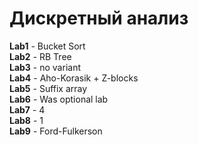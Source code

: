 # Дискретный анализ

**Lab1** - Bucket Sort </br>
**Lab2** - RB Tree </br>
**Lab3** - no variant   
**Lab4** - Aho-Korasik + Z-blocks </br>
**Lab5** - Suffix array </br>
**Lab6** - Was optional lab </br>
**Lab7** - 4 </br>
**Lab8** - 1 </br>
**Lab9** - Ford-Fulkerson </br>



